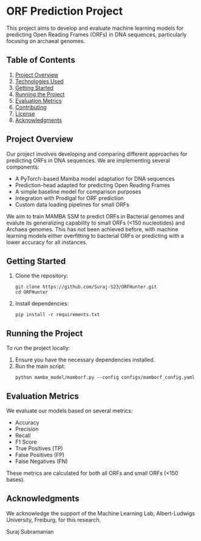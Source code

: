 # ORF Prediction Project

This project aims to develop and evaluate machine learning models for predicting Open Reading Frames (ORFs) in DNA sequences, particularly focusing on archaeal genomes.

## Table of Contents

1. [Project Overview](#project-overview)
2. [Technologies Used](#technologies-used)
3. [Getting Started](#getting-started)
4. [Running the Project](#running-the-project)
5. [Evaluation Metrics](#evaluation-metrics)
6. [Contributing](#contributing)
7. [License](#license)
8. [Acknowledgments](#acknowledgments)

## Project Overview

Our project involves developing and comparing different approaches for predicting ORFs in DNA sequences. We are implementing several components:

- A PyTorch-based Mamba model adaptation for DNA sequences
- Prediction-head adapted for predicting Open Reading Frames
- A simple baseline model for comparison purposes
- Integration with Prodigal for ORF prediction
- Custom data loading pipelines for small ORFs
  

We aim to train MAMBA SSM to predict ORFs in Bacterial genomes and evalute its generalizing capability to small ORFs (<150 nucleotides) and Archaea genomes. This has not been achieved before, with machine learning models either overfitting to bacterial ORFs or predicting with a lower accuracy for all instances.


## Getting Started

1. Clone the repository:
   ```
   git clone https://github.com/Suraj-S23/ORFHunter.git
   cd ORFHunter
   ```

2. Install dependencies:
   ```
   pip install -r requirements.txt
   ```

## Running the Project

To run the project locally:

1. Ensure you have the necessary dependencies installed.
2. Run the main script:
   ```
   python mamba_model/mamborf.py --config configs/mamborf_config.yaml
   ```

## Evaluation Metrics

We evaluate our models based on several metrics:

- Accuracy
- Precision
- Recall
- F1 Score
- True Positives (TP)
- False Positives (FP)
- False Negatives (FN)

These metrics are calculated for both all ORFs and small ORFs (<150 bases).


## Acknowledgments

We acknowledge the support of the Machine Learning Lab, Albert-Ludwigs University, Freiburg, for this research.

Suraj Subramanian
```
